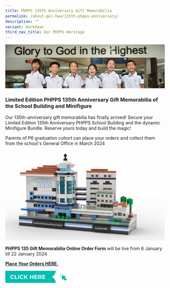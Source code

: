 ```yaml
---
title: PHPPS 135th Anniversary Gift Memorabilia
permalink: /about-pei-hwa/135th-phpps-anniversary/
description: ""
variant: markdown
third_nav_title: Our PHPPS Heritage
---
```

![](/images/Website%20Banners%20Subpage/948x260%20masterhead%20-%20student%20development2.jpg)

### Limited Edition PHPPS 135th Anniversary Gift Memorabilia of the School Building and Minifigure  

Our 135th-anniversary gift memorabilia has finally arrived! Secure your Limited Edition 135th Anniversary PHPPS School Building and the dynamic Minifigure Bundle. Reserve yours today and build the magic!

Parents of P6 graduation cohort can place your orders and collect them from the school's General Office in March 2024

![PHPPS LEGO School Building](/images/Others%20Folder%20Images/135th%20Anniversary/lego%20school%20building.jpeg)

**PHPPS 135 Gift Memorabilia Online Order Form** will be live from 6 January till 22 January 2024

[**Place Your Orders HERE.**](https://form.jotform.com/240018124031437)

<p><a href="https://form.jotform.com/240018124031437">
	<img src="/images/Buttons/click%20here.PNG" style="width:40%">
	</a></p>